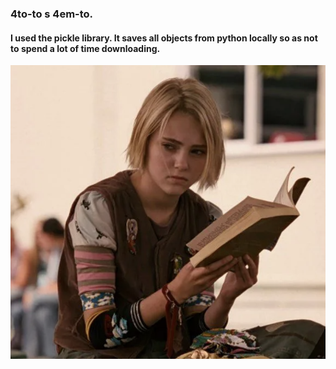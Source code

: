 ### 4to-to s 4em-to.


#### I used the pickle library. It saves all objects from python locally so as not to spend a lot of time downloading.

![](/static/I_am.png)